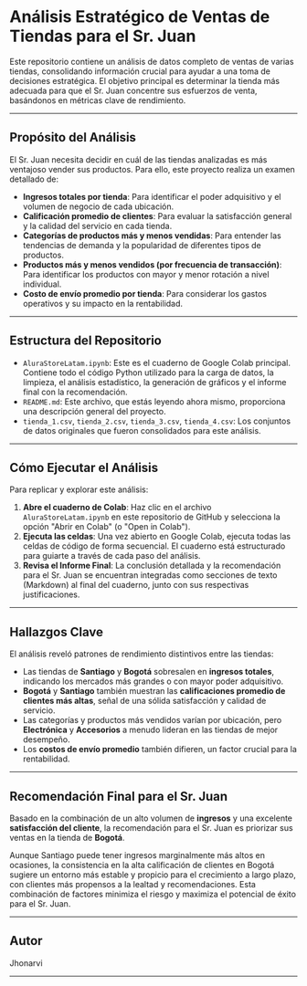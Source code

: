 # Análisis Estratégico de Ventas de Tiendas para el Sr. Juan

Este repositorio contiene un análisis de datos completo de ventas de varias tiendas, consolidando información crucial para ayudar a una toma de decisiones estratégica. El objetivo principal es determinar la tienda más adecuada para que el Sr. Juan concentre sus esfuerzos de venta, basándonos en métricas clave de rendimiento.

---

## **Propósito del Análisis**

El Sr. Juan necesita decidir en cuál de las tiendas analizadas es más ventajoso vender sus productos. Para ello, este proyecto realiza un examen detallado de:

* **Ingresos totales por tienda**: Para identificar el poder adquisitivo y el volumen de negocio de cada ubicación.
* **Calificación promedio de clientes**: Para evaluar la satisfacción general y la calidad del servicio en cada tienda.
* **Categorías de productos más y menos vendidas**: Para entender las tendencias de demanda y la popularidad de diferentes tipos de productos.
* **Productos más y menos vendidos (por frecuencia de transacción)**: Para identificar los productos con mayor y menor rotación a nivel individual.
* **Costo de envío promedio por tienda**: Para considerar los gastos operativos y su impacto en la rentabilidad.

---

## **Estructura del Repositorio**

* `AluraStoreLatam.ipynb`: Este es el cuaderno de Google Colab principal. Contiene todo el código Python utilizado para la carga de datos, la limpieza, el análisis estadístico, la generación de gráficos y el informe final con la recomendación.
* `README.md`: Este archivo, que estás leyendo ahora mismo, proporciona una descripción general del proyecto.
* `tienda_1.csv`, `tienda_2.csv`, `tienda_3.csv`, `tienda_4.csv`: Los conjuntos de datos originales que fueron consolidados para este análisis.

---

## **Cómo Ejecutar el Análisis**

Para replicar y explorar este análisis:

1.  **Abre el cuaderno de Colab**: Haz clic en el archivo `AluraStoreLatam.ipynb` en este repositorio de GitHub y selecciona la opción "Abrir en Colab" (o "Open in Colab").
2.  **Ejecuta las celdas**: Una vez abierto en Google Colab, ejecuta todas las celdas de código de forma secuencial. El cuaderno está estructurado para guiarte a través de cada paso del análisis.
3.  **Revisa el Informe Final**: La conclusión detallada y la recomendación para el Sr. Juan se encuentran integradas como secciones de texto (Markdown) al final del cuaderno, junto con sus respectivas justificaciones.

---

## **Hallazgos Clave**

El análisis reveló patrones de rendimiento distintivos entre las tiendas:

* Las tiendas de **Santiago** y **Bogotá** sobresalen en **ingresos totales**, indicando los mercados más grandes o con mayor poder adquisitivo.
* **Bogotá** y **Santiago** también muestran las **calificaciones promedio de clientes más altas**, señal de una sólida satisfacción y calidad de servicio.
* Las categorías y productos más vendidos varían por ubicación, pero **Electrónica** y **Accesorios** a menudo lideran en las tiendas de mejor desempeño.
* Los **costos de envío promedio** también difieren, un factor crucial para la rentabilidad.

---

## **Recomendación Final para el Sr. Juan**

Basado en la combinación de un alto volumen de **ingresos** y una excelente **satisfacción del cliente**, la recomendación para el Sr. Juan es priorizar sus ventas en la tienda de **Bogotá**.

Aunque Santiago puede tener ingresos marginalmente más altos en ocasiones, la consistencia en la alta calificación de clientes en Bogotá sugiere un entorno más estable y propicio para el crecimiento a largo plazo, con clientes más propensos a la lealtad y recomendaciones. Esta combinación de factores minimiza el riesgo y maximiza el potencial de éxito para el Sr. Juan.

---

## **Autor**

Jhonarvi

---
